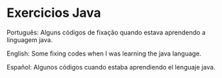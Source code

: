 # Exercicios Java
Português: Alguns códigos de fixação quando estava aprendendo a linguagem java.

English: Some fixing codes when I was learning the java language.

Español: Algunos códigos cuando estaba aprendiendo el lenguaje java.
